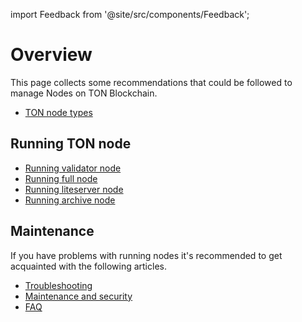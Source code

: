 import Feedback from '@site/src/components/Feedback';

# Overview

This page collects some recommendations that could be followed to manage Nodes on TON Blockchain.

- [TON node types](/v3/documentation/infra/nodes/node-types)

## Running TON node

- [Running validator node](/v3/guidelines/nodes/running-nodes/validator-node)
- [Running full node](/v3/guidelines/nodes/running-nodes/full-node)
- [Running liteserver node](/v3/guidelines/nodes/running-nodes/liteserver-node)
- [Running archive node](/v3/guidelines/nodes/running-nodes/archive-node)

## Maintenance

If you have problems with running nodes it's recommended to get acquainted with the following articles.

- [Troubleshooting](/v3/guidelines/nodes/nodes-troubleshooting)
- [Maintenance and security](/v3/guidelines/nodes/node-maintenance-and-security)
- [FAQ](/v3/guidelines/nodes/faq)

<Feedback />

